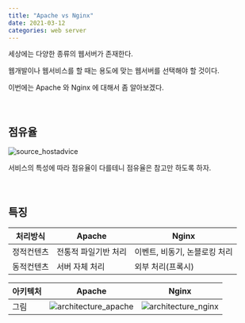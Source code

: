 ```yaml
---
title: "Apache vs Nginx"
date: 2021-03-12
categories: web server
---
```


세상에는 다양한 종류의 웹서버가 존재한다. 

웹개발이나 웹서비스를 할 때는 용도에 맞는 웹서버를 선택해야 할 것이다. 

이번에는 Apache 와 Nginx 에 대해서 좀 알아보겠다.
<br><br><br>
## 점유율
![source_hostadvice](https://tgombseojh.github.io/img/apache_vs_nginx.jpg)

서비스의 특성에 따라 점유율이 다를테니 점유율은 참고만 하도록 하자.
<br><br><br>
## 특징
|처리방식|Apache|Nginx|
|---|---|---|
|정적컨텐츠|전통적 파일기반 처리|이벤트, 비동기, 논블로킹 처리| 
|동적컨텐츠|서버 자체 처리|외부 처리(프록시)| 

|아키텍처|Apache|Nginx|
|---|---|---|
|그림|![architecture_apache](https://tgombseojh.github.io/img/architecture_apache.jpg)|![architecture_nginx](https://tgombseojh.github.io/img/architecture_nginx.jpg)| 
